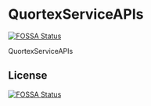 # QuortexServiceAPIs
[![FOSSA Status](https://app.fossa.com/api/projects/git%2Bgithub.com%2FVrushankPatel%2FQuortex-Server.svg?type=shield)](https://app.fossa.com/projects/git%2Bgithub.com%2FVrushankPatel%2FQuortex-Server?ref=badge_shield)

QuortexServiceAPIs


## License
[![FOSSA Status](https://app.fossa.com/api/projects/git%2Bgithub.com%2FVrushankPatel%2FQuortex-Server.svg?type=large)](https://app.fossa.com/projects/git%2Bgithub.com%2FVrushankPatel%2FQuortex-Server?ref=badge_large)